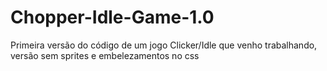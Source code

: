 # Chopper-Idle-Game-1.0
Primeira versão do código de um jogo Clicker/Idle que venho trabalhando, versão sem sprites e embelezamentos no css
